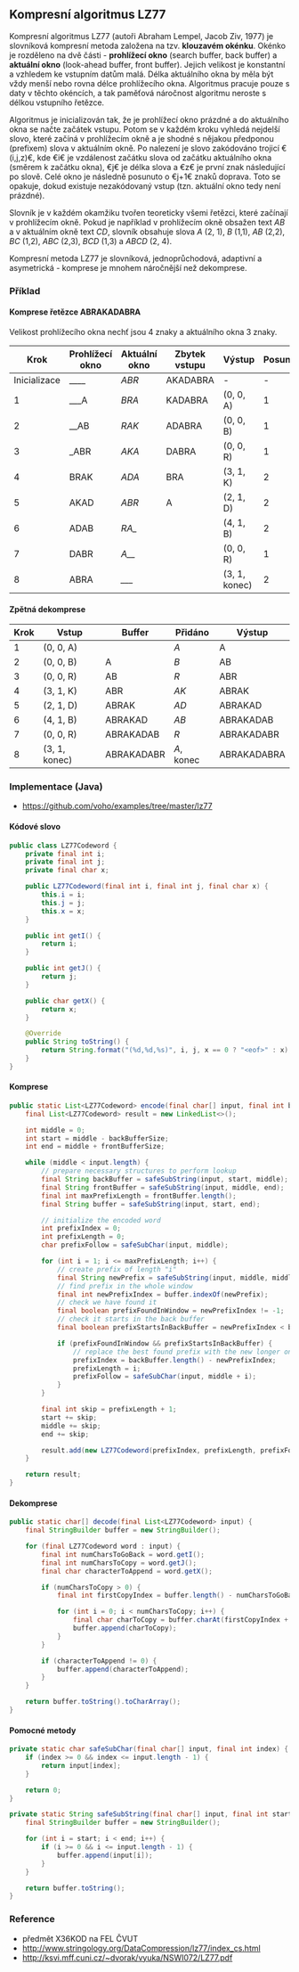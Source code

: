 ## Kompresní algoritmus LZ77

Kompresní algoritmus LZ77 (autoři Abraham Lempel, Jacob Ziv, 1977) je slovníková kompresní metoda založena na tzv. **klouzavém okénku**. Okénko je rozděleno na dvě části - **prohlížecí okno** (search buffer, back buffer) a **aktuální okno** (look-ahead buffer, front buffer). Jejich velikost je konstantní a vzhledem ke vstupním datům malá. Délka aktuálního okna by měla být vždy menší nebo rovna délce prohlížecího okna. Algoritmus pracuje pouze s daty v těchto okéncích, a tak paměťová náročnost algoritmu neroste s délkou vstupního řetězce. 

Algoritmus je inicializován tak, že je prohlížecí okno prázdné a do aktuálního okna se načte začátek vstupu. Potom se v každém kroku vyhledá nejdelší slovo, které začíná v prohlížecím okně a je shodné s nějakou předponou (prefixem) slova v aktuálním okně. Po nalezení je slovo zakódováno trojicí €(i,j,z)€, kde €i€ je vzdálenost začátku slova od začátku aktuálního okna (směrem k začátku okna), €j€ je délka slova a €z€ je první znak následující po slově. Celé okno je následně posunuto o €j+1€ znaků doprava. Toto se opakuje, dokud existuje nezakódovaný vstup (tzn. aktuální okno tedy není prázdné).

Slovník je v každém okamžiku tvořen teoreticky všemi řetězci, které začínají v prohlížecím okně. Pokud je například v prohlížecím okně obsažen text *AB* a v aktuálním okně text *CD*, slovník obsahuje slova *A* (2, 1), *B* (1,1), *AB* (2,2), *BC* (1,2), *ABC* (2,3), *BCD* (1,3) a *ABCD* (2, 4).

Kompresní metoda LZ77 je slovníková, jednoprůchodová, adaptivní a asymetrická - komprese je mnohem náročnější než dekomprese.

### Příklad

#### Komprese řetězce ABRAKADABRA

Velikost prohlížecího okna nechť jsou 4 znaky a aktuálního okna 3 znaky.

| Krok | Prohlížecí okno | Aktuální okno | Zbytek vstupu | Výstup | Posun
|---|---|---|---|---|---
| Inicializace | ____ | *ABR* | AKADABRA | - | -
| 1 | ___A | *BRA* | KADABRA | (0, 0, A) | 1
| 2 | __AB | *RAK* | ADABRA | (0, 0, B) | 1
| 3 | _ABR | *AKA* | DABRA | (0, 0, R) | 1
| 4 | BRAK | *ADA* | BRA | (3, 1, K) | 2
| 5 | AKAD | *ABR* | A | (2, 1, D) | 2
| 6 | ADAB | *RA_* |  | (4, 1, B) | 2
| 7 | DABR | *A__* |  | (0, 0, R) | 1
| 8 | ABRA | *___* | | (3, 1, konec) | 2

#### Zpětná dekomprese

| Krok | Vstup | Buffer | Přidáno | Výstup
|---|---|---|---|---
| 1 | (0, 0, A) | | *A* | A
| 2 | (0, 0, B) | A | *B* | AB
| 3 | (0, 0, R) | AB | *R* | ABR
| 4 | (3, 1, K) | ABR | *AK* | ABRAK
| 5 | (2, 1, D) | ABRAK | *AD* | ABRAKAD
| 6 | (4, 1, B) | ABRAKAD | *AB* | ABRAKADAB
| 7 | (0, 0, R) | ABRAKADAB | *R* | ABRAKADABR
| 8 | (3, 1, konec) | ABRAKADABR | *A*, konec | ABRAKADABRA

### Implementace (Java)

- https://github.com/voho/examples/tree/master/lz77

#### Kódové slovo

```java
public class LZ77Codeword {
    private final int i;
    private final int j;
    private final char x;

    public LZ77Codeword(final int i, final int j, final char x) {
        this.i = i;
        this.j = j;
        this.x = x;
    }

    public int getI() {
        return i;
    }

    public int getJ() {
        return j;
    }

    public char getX() {
        return x;
    }

    @Override
    public String toString() {
        return String.format("(%d,%d,%s)", i, j, x == 0 ? "<eof>" : x);
    }
}
```

#### Komprese

```java
public static List<LZ77Codeword> encode(final char[] input, final int backBufferSize, final int frontBufferSize) {
    final List<LZ77Codeword> result = new LinkedList<>();

    int middle = 0;
    int start = middle - backBufferSize;
    int end = middle + frontBufferSize;

    while (middle < input.length) {
        // prepare necessary structures to perform lookup
        final String backBuffer = safeSubString(input, start, middle);
        final String frontBuffer = safeSubString(input, middle, end);
        final int maxPrefixLength = frontBuffer.length();
        final String buffer = safeSubString(input, start, end);

        // initialize the encoded word
        int prefixIndex = 0;
        int prefixLength = 0;
        char prefixFollow = safeSubChar(input, middle);

        for (int i = 1; i <= maxPrefixLength; i++) {
            // create prefix of length "i"
            final String newPrefix = safeSubString(input, middle, middle + i);
            // find prefix in the whole window
            final int newPrefixIndex = buffer.indexOf(newPrefix);
            // check we have found it
            final boolean prefixFoundInWindow = newPrefixIndex != -1;
            // check it starts in the back buffer
            final boolean prefixStartsInBackBuffer = newPrefixIndex < backBuffer.length();

            if (prefixFoundInWindow && prefixStartsInBackBuffer) {
                // replace the best found prefix with the new longer one
                prefixIndex = backBuffer.length() - newPrefixIndex;
                prefixLength = i;
                prefixFollow = safeSubChar(input, middle + i);
            }
        }

        final int skip = prefixLength + 1;
        start += skip;
        middle += skip;
        end += skip;

        result.add(new LZ77Codeword(prefixIndex, prefixLength, prefixFollow));
    }

    return result;
}
```

#### Dekomprese

```java
public static char[] decode(final List<LZ77Codeword> input) {
    final StringBuilder buffer = new StringBuilder();

    for (final LZ77Codeword word : input) {
        final int numCharsToGoBack = word.getI();
        final int numCharsToCopy = word.getJ();
        final char characterToAppend = word.getX();

        if (numCharsToCopy > 0) {
            final int firstCopyIndex = buffer.length() - numCharsToGoBack;

            for (int i = 0; i < numCharsToCopy; i++) {
                final char charToCopy = buffer.charAt(firstCopyIndex + i);
                buffer.append(charToCopy);
            }
        }

        if (characterToAppend != 0) {
            buffer.append(characterToAppend);
        }
    }

    return buffer.toString().toCharArray();
}
```

#### Pomocné metody

```java
private static char safeSubChar(final char[] input, final int index) {
    if (index >= 0 && index <= input.length - 1) {
        return input[index];
    }

    return 0;
}
```

```java
private static String safeSubString(final char[] input, final int start, final int end) {
    final StringBuilder buffer = new StringBuilder();

    for (int i = start; i < end; i++) {
        if (i >= 0 && i <= input.length - 1) {
            buffer.append(input[i]);
        }
    }

    return buffer.toString();
}
```

### Reference

- předmět X36KOD na FEL ČVUT
- http://www.stringology.org/DataCompression/lz77/index_cs.html
- http://ksvi.mff.cuni.cz/~dvorak/vyuka/NSWI072/LZ77.pdf